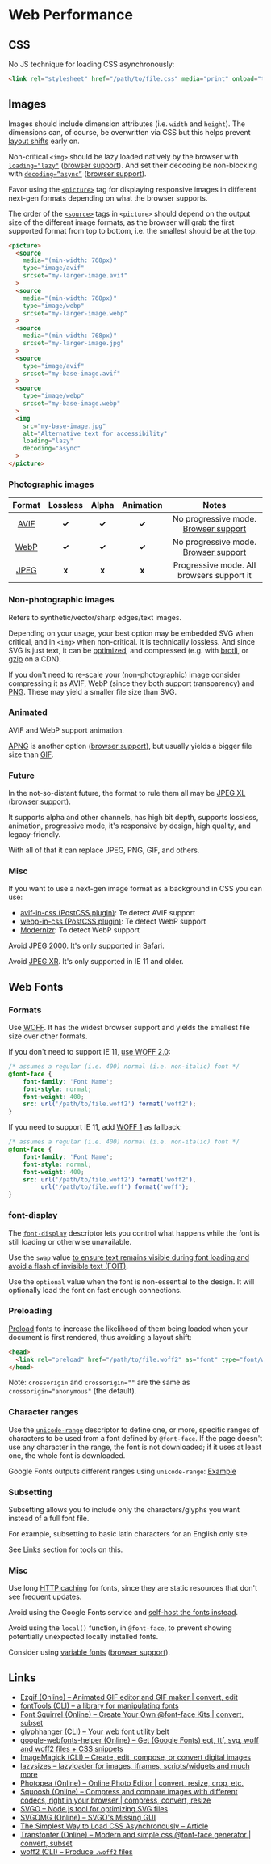 # Web Performance

## CSS

No JS technique for loading CSS asynchronously:

```html
<link rel="stylesheet" href="/path/to/file.css" media="print" onload="this.media='all'">
```

## Images

Images should include dimension attributes (i.e. `width` and `height`). The dimensions can, of course, be overwritten via CSS but this helps prevent [layout shifts](https://web.dev/cls/) early on.

Non-critical `<img>` should be lazy loaded natively by the browser with [`loading="lazy"`](https://developer.mozilla.org/en-US/docs/Web/HTML/Element/img#attr-loading) ([browser support](https://caniuse.com/loading-lazy-attr)). And set their decoding be non-blocking with [`decoding=”async”`](https://developer.mozilla.org/en-US/docs/Web/HTML/Element/img#attr-decoding) ([browser support](https://caniuse.com/mdn-html_elements_img_decoding)).

Favor using the [`<picture>`](https://developer.mozilla.org/en-US/docs/Web/HTML/Element/picture) tag for displaying responsive images in different next-gen formats depending on what the browser supports.

The order of the [`<source>`](https://developer.mozilla.org/en-US/docs/Web/HTML/Element/source) tags in `<picture>` should depend on the output size of the different image formats, as the browser will grab the first supported format from top to bottom, i.e. the smallest should be at the top.

```html
<picture>
  <source
    media="(min-width: 768px)"
    type="image/avif"
    srcset="my-larger-image.avif"
  >
  <source
    media="(min-width: 768px)"
    type="image/webp"
    srcset="my-larger-image.webp"
  >
  <source
    media="(min-width: 768px)"
    srcset="my-larger-image.jpg"
  >
  <source
    type="image/avif"
    srcset="my-base-image.avif"
  >
  <source
    type="image/webp"
    srcset="my-base-image.webp"
  >
  <img
    src="my-base-image.jpg"
    alt="Alternative text for accessibility"
    loading="lazy"
    decoding="async"
  >
</picture>
```

### Photographic images

| Format | Lossless | Alpha | Animation | Notes |
|:------:|:--------:|:-----:|:---------:|:-----:|
| [AVIF](https://en.wikipedia.org/wiki/AV1#AV1_Image_File_Format_(AVIF)) | **✓** | **✓** | **✓** | No progressive mode. [Browser support](https://caniuse.com/avif) |
| [WebP](https://en.wikipedia.org/wiki/WebP) | **✓** | **✓** | **✓** | No progressive mode. [Browser support](https://caniuse.com/webp) |
| [JPEG](https://en.wikipedia.org/wiki/JPEG) | **x** | **x** | **x** | Progressive mode. All browsers support it |

### Non-photographic images

Refers to synthetic/vector/sharp edges/text images.

Depending on your usage, your best option may be embedded SVG when critical, and in `<img>` when non-critical. It is technically lossless. And since SVG is just text, it can be [optimized](https://jakearchibald.github.io/svgomg/), and compressed (e.g. with [brotli](https://en.wikipedia.org/wiki/Brotli), or [gzip](https://en.wikipedia.org/wiki/Gzip) on a CDN).

If you don't need to re-scale your (non-photographic) image consider compressing it as AVIF, WebP (since they both support transparency) and [PNG](https://en.wikipedia.org/wiki/Portable_Network_Graphics). These may yield a smaller file size than SVG.

### Animated

AVIF and WebP support animation.

[APNG](https://en.wikipedia.org/wiki/APNG) is another option ([browser support](https://caniuse.com/apng)), but usually yields a bigger file size than [GIF](https://en.wikipedia.org/wiki/GIF).

### Future

In the not-so-distant future, the format to rule them all may be [JPEG XL](https://jpeg.org/jpegxl/) ([browser support](https://caniuse.com/jpegxl)).

It supports alpha and other channels, has high bit depth, supports lossless, animation, progressive mode, it's responsive by design, high quality, and legacy-friendly.

With all of that it can replace JPEG, PNG, GIF, and others.

### Misc

If you want to use a next-gen image format as a background in CSS you can use:

* [avif-in-css (PostCSS plugin)](https://github.com/nucliweb/avif-in-css): Te detect AVIF support
* [webp-in-css (PostCSS plugin)](https://github.com/ai/webp-in-css): Te detect WebP support
* [Modernizr](https://modernizr.com/): To detect WebP support

Avoid [JPEG 2000](https://caniuse.com/jpeg2000). It's only supported in Safari.

Avoid [JPEG XR](https://caniuse.com/jpegxr). It's only supported in IE 11 and older.

## Web Fonts

### Formats

Use <abbr title="Web Open Font Format">WOFF</abbr>. It has the widest browser support and yields the smallest file size over other formats.

If you don't need to support IE 11, [use WOFF 2.0](https://caniuse.com/woff2):

```css
/* assumes a regular (i.e. 400) normal (i.e. non-italic) font */
@font-face {
    font-family: 'Font Name';
    font-style: normal;
    font-weight: 400;
    src: url('/path/to/file.woff2') format('woff2');
}
```

If you need to support IE 11, add [WOFF 1](https://caniuse.com/woff) as fallback:

```css
/* assumes a regular (i.e. 400) normal (i.e. non-italic) font */
@font-face {
    font-family: 'Font Name';
    font-style: normal;
    font-weight: 400;
    src: url('/path/to/file.woff2') format('woff2'),
         url('/path/to/file.woff') format('woff');
}
```

### font-display

The [`font-display`](https://developer.mozilla.org/en-US/docs/Web/CSS/@font-face/font-display) descriptor lets you control what happens while the font is still loading or otherwise unavailable.

Use the `swap` value [to ensure text remains visible during font loading and avoid a flash of invisible text (FOIT)](https://web.dev/font-display/).

Use the `optional` value when the font is non-essential to the design. It will optionally load the font on fast enough connections.

### Preloading

[Preload](https://developer.mozilla.org/en-US/docs/Web/HTML/Preloading_content) fonts to increase the likelihood of them being loaded when your document is first rendered, thus avoiding a layout shift:

```html
<head>
  <link rel="preload" href="/path/to/file.woff2" as="font" type="font/woff2" crossorigin>
</head>
```

Note: `crossorigin` and `crossorigin=""` are the same as `crossorigin="anonymous"` (the default).

### Character ranges

Use the [`unicode-range`](https://developer.mozilla.org/en-US/docs/Web/CSS/@font-face/unicode-range) descriptor to define one, or more, specific ranges of characters to be used from a font defined by `@font-face`. If the page doesn't use any character in the range, the font is not downloaded; if it uses at least one, the whole font is downloaded.

Google Fonts outputs different ranges using `unicode-range`: [Example](https://fonts.googleapis.com/css2?family=Roboto&display=swap)

### Subsetting

Subsetting allows you to include only the characters/glyphs you want instead of a full font file.

For example, subsetting to basic latin characters for an English only site.

See [Links](#Links) section for tools on this.

### Misc

Use long [HTTP caching](https://web.dev/http-cache/#cache-control) for fonts, since they are static resources that don't see frequent updates.

Avoid using the Google Fonts service and [self-host the fonts instead](https://wicki.io/posts/2020-11-goodbye-google-fonts/).

Avoid using the `local()` function, in `@font-face`, to prevent showing potentially unexpected locally installed fonts.

Consider using [variable fonts](https://web.dev/variable-fonts/) ([browser support](https://caniuse.com/variable-fonts)).

## Links

* [Ezgif (Online) – Animated GIF editor and GIF maker | convert, edit](https://ezgif.com/)
* [fontTools (CLI) – a library for manipulating fonts](https://github.com/fonttools/fonttools)
* [Font Squirrel (Online) – Create Your Own @font-face Kits | convert, subset](http://www.fontsquirrel.com/tools/webfont-generator)
* [glyphhanger (CLI) – Your web font utility belt](https://github.com/filamentgroup/glyphhanger)
* [google-webfonts-helper (Online) – Get (Google Fonts) eot, ttf, svg, woff and woff2 files + CSS snippets](https://github.com/majodev/google-webfonts-helper)
* [ImageMagick (CLI) – Create, edit, compose, or convert digital images](https://imagemagick.org/index.php)
* [lazysizes – lazyloader for images, iframes, scripts/widgets and much more](https://github.com/aFarkas/lazysizes)
* [Photopea (Online) – Online Photo Editor | convert, resize, crop, etc.](https://www.photopea.com/)
* [Squoosh (Online) – Compress and compare images with different codecs, right in your browser | compress, convert, resize](https://squoosh.app/)
* [SVGO – Node.js tool for optimizing SVG files](https://github.com/svg/svgo)
* [SVGOMG (Online) – SVGO's Missing GUI](https://jakearchibald.github.io/svgomg/)
* [The Simplest Way to Load CSS Asynchronously – Article](https://www.filamentgroup.com/lab/load-css-simpler/)
* [Transfonter (Online) – Modern and simple css @font-face generator | convert, subset](https://transfonter.org/)
* [woff2 (CLI) – Produce `.woff2` files](https://github.com/google/woff2)
